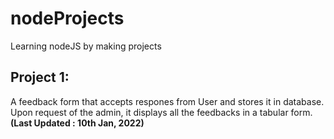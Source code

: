 # nodeProjects
Learning nodeJS by making projects

## Project 1:
A feedback form that accepts respones from User and stores it in database.
Upon request of the admin, it displays all the feedbacks in a tabular form.
**(Last Updated : 10th Jan, 2022)**
